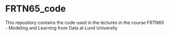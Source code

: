 # FRTN65_code
This repository contains the code used in the lectures in the course FRTN65 - Modeling and Learning from Data at Lund University
